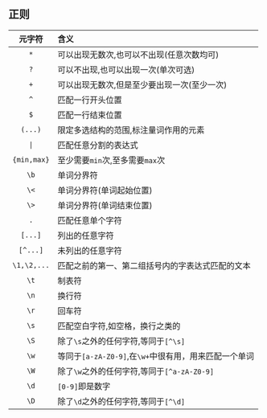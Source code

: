 ## 正则

|     元字符     |            含义            |
|:-----------:|:------------------------|
|     `*`     |  可以出现无数次,也可以不出现(任意次数均可)  |
|     `?`     |   可以不出现,也可以出现一次(单次可选)    |
|     `+`     | 可以出现无数次,但是至少要出现一次(至少一次)  |
|     `^`     |         匹配一行开头位置         |
|     `$`     |         匹配一行结束位置         |
|   `(...)`   |   限定多选结构的范围,标注量词作用的元素    |
|    `\|`     |       匹配任意分割的表达式      |
| `{min,max}` |  至少需要`min`次,至多需要`max`次   |
|    `\b`     |          单词分界符           |
|    `\<`     |      单词分界符(单词起始位置)       |
|    `\>`     |      单词分界符(单词结束位置)       |
|     `.`     |         匹配任意单个字符         |
|   `[...]`   |         列出的任意字符          |
|  `[^...]`   |         未列出的任意字符         |
| `\1,\2,...` | 匹配之前的第一、第二组括号内的字表达式匹配的文本 |
|    `\t`     | 制表符  |
|    `\n`     |  换行符 |
|    `\r`     |  回车符  |
|    `\s`     |     匹配空白字符,如空格，换行之类的    |
|    `\S`     |   除了`\s`之外的任何字符,等同于`[^\s]` |
|    `\w`     | 等同于`[a-zA-Z0-9]`,在`\w+`中很有用，用来匹配一个单词  |
|    `\W`     |  除了`\w`之外的任何字符,等同于`[^a-zA-Z0-9]` |
|   `\d`      |  `[0-9]`即是数字 |
|   `\D`      |     除了`\d`之外的任何字符,等同于`[^\d]`     |